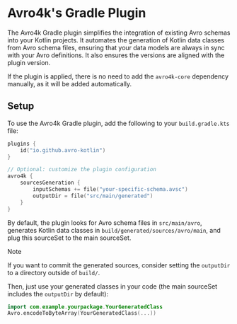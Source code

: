 # Avro4k's Gradle Plugin

The Avro4k Gradle plugin simplifies the integration of existing Avro schemas into your Kotlin projects.
It automates the generation of Kotlin data classes from Avro schema files, ensuring that your data models are always in sync with your Avro definitions.
It also ensures the versions are aligned with the plugin version.

If the plugin is applied, there is no need to add the `avro4k-core` dependency manually, as it will be added automatically.

## Setup

To use the Avro4k Gradle plugin, add the following to your `build.gradle.kts` file:

```kotlin
plugins {
    id("io.github.avro-kotlin")
}

// Optional: customize the plugin configuration
avro4k {
    sourcesGeneration {
        inputSchemas += file("your-specific-schema.avsc")
        outputDir = file("src/main/generated")
    }
}
```

By default, the plugin looks for Avro schema files in `src/main/avro`, generates Kotlin data classes in `build/generated/sources/avro/main`, and plug this sourceSet to the main sourceSet.

> [!NOTE]
> If you want to commit the generated sources, consider setting the `outputDir` to a directory outside of `build/`.

Then, just use your generated classes in your code (the main sourceSet includes the `outputDir` by default):

```kotlin
import com.example.yourpackage.YourGeneratedClass
Avro.encodeToByteArray(YourGeneratedClass(...))
```
